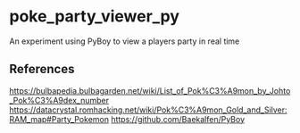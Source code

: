 # poke_party_viewer_py
 
An experiment using PyBoy to view a players party in real time

## References
https://bulbapedia.bulbagarden.net/wiki/List_of_Pok%C3%A9mon_by_Johto_Pok%C3%A9dex_number
https://datacrystal.romhacking.net/wiki/Pok%C3%A9mon_Gold_and_Silver:RAM_map#Party_Pokemon
https://github.com/Baekalfen/PyBoy
